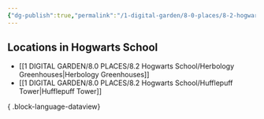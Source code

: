 ```yaml
---
{"dg-publish":true,"permalink":"/1-digital-garden/8-0-places/8-2-hogwarts-school/8-2-1-hogwarts-school-overview/","tags":["MOC"]}
---
```


## Locations in Hogwarts School
- [[1 DIGITAL GARDEN/8.0 PLACES/8.2 Hogwarts School/Herbology Greenhouses\|Herbology Greenhouses]]
- [[1 DIGITAL GARDEN/8.0 PLACES/8.2 Hogwarts School/Hufflepuff Tower\|Hufflepuff Tower]]

{ .block-language-dataview}
